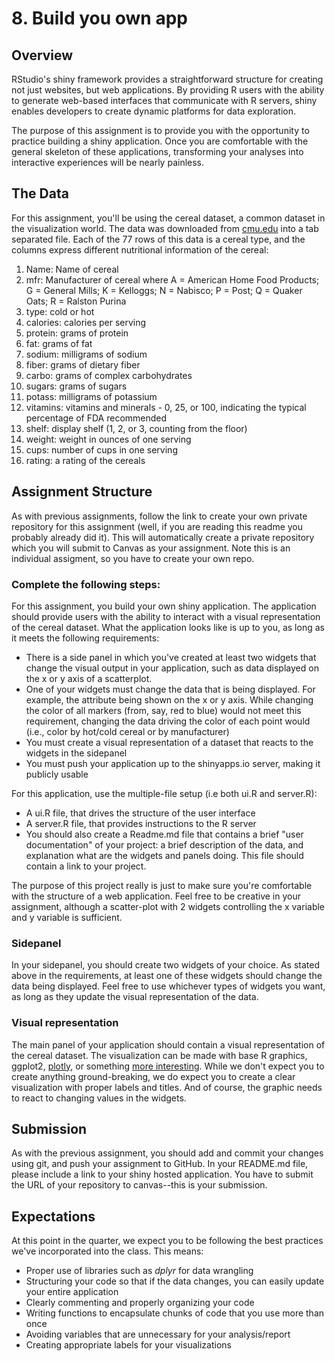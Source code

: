 # 8.  Build you own app

## Overview

RStudio's shiny framework provides a straightforward structure for
creating not just websites, but web applications. By providing R users
with the ability to generate web-based interfaces that communicate
with R servers, shiny enables developers to create dynamic platforms
for data exploration.

The purpose of this assignment is to provide you with the opportunity
to practice building a shiny application. Once you are comfortable
with the general skeleton of these applications, transforming your
analyses into interactive experiences will be nearly painless.

## The Data

For this assignment, you'll be using the cereal dataset, a common
dataset in the visualization world. The data was downloaded from
[cmu.edu](http://lib.stat.cmu.edu/DASL/Datafiles/Cereals.html)
into a tab
separated file. Each of the 77 rows of this data is a cereal type, and
the columns express different nutritional information of the cereal:

1. Name: Name of cereal
1. mfr: Manufacturer of cereal where A = American Home Food Products;
   G = General Mills; K = Kelloggs; N = Nabisco; P = Post; Q = Quaker
   Oats; R = Ralston Purina
1. type: cold or hot
1. calories: calories per serving
1. protein: grams of protein
1. fat: grams of fat
1. sodium: milligrams of sodium
1. fiber: grams of dietary fiber
1. carbo: grams of complex carbohydrates
1. sugars: grams of sugars
1. potass: milligrams of potassium
1. vitamins: vitamins and minerals - 0, 25, or 100, indicating the
   typical percentage of FDA recommended
1. shelf: display shelf (1, 2, or 3, counting from the floor)
1. weight: weight in ounces of one serving
1. cups: number of cups in one serving
1. rating: a rating of the cereals

 
## Assignment Structure

As with previous assignments, follow the link to create
your own private repository for this assignment (well, if you are
reading this readme you probably already did it).  This will
automatically create a private repository which you will submit to
Canvas as your assignment.  Note this is an individual assigment, so
you have to create your own repo.


### Complete the following steps:

For this assignment, you build your own shiny application. The
application should provide users with the ability to interact with a
visual representation of the cereal dataset. What the application
looks like is up to you, as long as it meets the following
requirements:

* There is a side panel in which you've created at least two widgets
  that change the visual output in your application, such as data
  displayed on the x or y axis of a scatterplot.
* One of your widgets must change the data that is being
  displayed. For example, the attribute being shown on the x or y
  axis. While changing the color of all markers (from, say, red to
  blue) would not meet this requirement, changing the data driving the
  color of each point would (i.e., color by hot/cold cereal or by
  manufacturer)
* You must create a visual representation of a dataset that reacts to
  the widgets in the sidepanel
* You must push your application up to the shinyapps.io server, making
  it publicly usable

For this application, use the multiple-file setup (i.e both ui.R and
server.R):

* A ui.R file, that drives the structure of the user interface
* A server.R file, that provides instructions to the R server
* You should also create a Readme.md file that contains a brief "user
  documentation" of your project: a brief description of the data, and
  explanation what are the widgets and panels doing.  This
  file should contain a link to your project.

The purpose of this project really is just to make sure you're
comfortable with the structure of a web application. Feel free to be
creative in your assignment, although a scatter-plot with 2 widgets
controlling the x variable and y variable is sufficient.

### Sidepanel

In your sidepanel, you should create two widgets of your choice. As
stated above in the requirements, at least one of these widgets should
change the data being displayed.  Feel free to use whichever types of
widgets you want, as long as they update the visual representation of
the data.

### Visual representation

The main panel of your application should contain a visual
representation of the cereal dataset. The visualization can be made
with base R graphics, ggplot2, [plotly](https://plot.ly/r/), or
something [more interesting](https://github.com/juba/scatterD3).
While we don't expect you to create anything ground-breaking, we do
expect you to create a clear visualization with proper labels and
titles. And of course, the graphic needs to react to changing values
in the widgets.


## Submission

As with the previous assignment, you should add and commit your
changes using git, and push your assignment to GitHub. In your
README.md file, please include a link to your shiny hosted
application. You have to submit the URL of your repository to
canvas--this is your submission.


## Expectations

At this point in the quarter, we expect you to be following the best
practices we've incorporated into the class. This means:

* Proper use of libraries such as _dplyr_ for data wrangling
* Structuring your code so that if the data changes, you can easily
  update your entire application
* Clearly commenting and properly organizing your code
* Writing functions to encapsulate chunks of code that you use more
  than once
* Avoiding variables that are unnecessary for your analysis/report
* Creating appropriate labels for your visualizations
